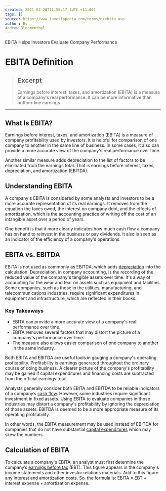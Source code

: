 ```yaml
---
created: 2021-02-28T11:55:17 (UTC +11:00)
tags: []
source: https://www.investopedia.com/terms/e/ebita.asp
author: By
Andrew Bloomenthal
---
```

EBITA Helps Investors Evaluate Company Performance
# EBITA Definition

> ## Excerpt
> Earnings before interest, taxes, and amortization (EBITA) is a measure of a company's real performance. It can be more informative than bottom-line earnings.

---
## What Is EBITA?

Earnings before interest, taxes, and amortization (EBITA) is a measure of company profitability used by investors. It is helpful for comparison of one company to another in the same line of business. In some cases, it also can provide a more accurate view of the company's real performance over time.

Another similar measure adds depreciation to the list of factors to be eliminated from the earnings total. That is earnings before interest, taxes, depreciation, and amortization (EBITDA).

## Understanding EBITA

A company's EBITA is considered by some analysts and investors to be a more accurate representation of its real earnings. It removes from the equation the taxes owed, the interest on company debt, and the effects of amortization, which is the accounting practice of writing off the cost of an intangible asset over a period of years.

One benefit is that it more clearly indicates how much cash flow a company has on hand to reinvest in the business or pay dividends. It also is seen as an indicator of the efficiency of a company's operations.

## EBITA vs. EBITDA

EBITA is not used as commonly as EBITDA, which adds [depreciation](https://www.investopedia.com/terms/d/depreciation.asp) into the calculation. Depreciation, in company accounting, is the recording of the reduced value of the company's tangible assets over time. It's a way of accounting for the wear and tear on assets such as equipment and facilities. Some companies, such as those in the utilities, manufacturing, and telecommunications industries, require significant expenditures in equipment and infrastructure, which are reflected in their books.

### Key Takeaways

-   EBITA can provide a more accurate view of a company's real performance over time.
-   EBITA removes several factors that may distort the picture of a company's performance over time.
-   The measure also allows easier comparison of one company to another in the same industry.

Both EBITA and EBITDA are useful tools in gauging a company's operating profitability. Profitability is earnings generated throughout the ordinary course of doing business. A clearer picture of the company's profitability may be gained if capital expenditures and financing costs are subtracted from the official earnings total.

Analysts generally consider both EBITA and EBITDA to be reliable indicators of a company’s [cash flow](https://www.investopedia.com/terms/c/cashflow.asp). However, some industries require significant investment in fixed assets. Using EBITA to evaluate companies in those industries may distort a company's profitability by ignoring the depreciation of those assets. EBITDA is deemed to be a more appropriate measure of its operating profitability.

In other words, the EBITA measurement may be used instead of EBITDA for companies that do not have substantial [capital expenditures](https://www.investopedia.com/terms/c/capitalexpenditure.asp) which may skew the numbers.

## Calculation of EBITA

To calculate a company's EBITA, an analyst must first determine the company’s [earnings before tax](https://www.investopedia.com/terms/e/ebt.asp) (EBT). This figure appears in the company's income statements and other investor relations materials. Add to this figure any interest and amortization costs. So, the formula is: EBITA = EBT + interest expense + amortization expense.
